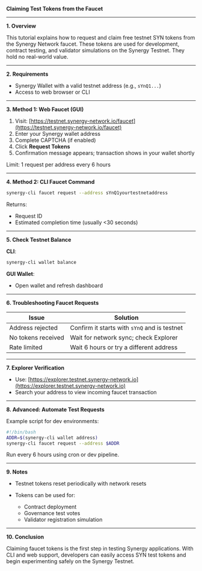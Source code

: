 **Claiming Test Tokens from the Faucet**

---

**1. Overview**

This tutorial explains how to request and claim free testnet SYN tokens from the Synergy Network faucet. These tokens are used for development, contract testing, and validator simulations on the Synergy Testnet. They hold no real-world value.

---

**2. Requirements**

* Synergy Wallet with a valid testnet address (e.g., `sYnQ1...`)
* Access to web browser or CLI

---

**3. Method 1: Web Faucet (GUI)**

1. Visit: [https://testnet.synergy-network.io/faucet](https://testnet.synergy-network.io/faucet)
2. Enter your Synergy wallet address
3. Complete CAPTCHA (if enabled)
4. Click **Request Tokens**
5. Confirmation message appears; transaction shows in your wallet shortly

Limit: 1 request per address every 6 hours

---

**4. Method 2: CLI Faucet Command**

```bash
synergy-cli faucet request --address sYnQ1yourtestnetaddress
```

Returns:

* Request ID
* Estimated completion time (usually <30 seconds)

---

**5. Check Testnet Balance**

**CLI**:

```bash
synergy-cli wallet balance
```

**GUI Wallet**:

* Open wallet and refresh dashboard

---

**6. Troubleshooting Faucet Requests**

| Issue              | Solution                                     |
| ------------------ | -------------------------------------------- |
| Address rejected   | Confirm it starts with `sYnQ` and is testnet |
| No tokens received | Wait for network sync; check Explorer        |
| Rate limited       | Wait 6 hours or try a different address      |

---

**7. Explorer Verification**

* Use: [https://explorer.testnet.synergy-network.io](https://explorer.testnet.synergy-network.io)
* Search your address to view incoming faucet transaction

---

**8. Advanced: Automate Test Requests**

Example script for dev environments:

```bash
#!/bin/bash
ADDR=$(synergy-cli wallet address)
synergy-cli faucet request --address $ADDR
```

Run every 6 hours using cron or dev pipeline.

---

**9. Notes**

* Testnet tokens reset periodically with network resets
* Tokens can be used for:

  * Contract deployment
  * Governance test votes
  * Validator registration simulation

---

**10. Conclusion**

Claiming faucet tokens is the first step in testing Synergy applications. With CLI and web support, developers can easily access SYN test tokens and begin experimenting safely on the Synergy Testnet.
